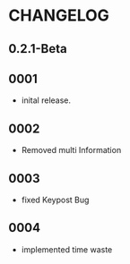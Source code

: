 # CHANGELOG

## 0.2.1-Beta

## 0001

- inital release.

## 0002

- Removed multi Information

## 0003

- fixed Keypost Bug

## 0004

- implemented time waste 
